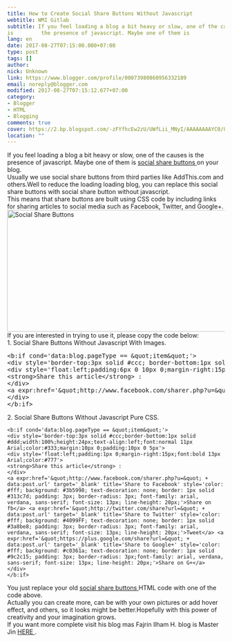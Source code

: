 ```yaml
---
title: How to Create Social Share Buttons Without Javascript
webtitle: WMI Gitlab
subtitle: If you feel loading a blog a bit heavy or slow, one of the causes
is         the presence of javascript. Maybe one of them is
lang: en
date: 2017-08-27T07:15:00.000+07:00
type: post
tags: []
author:
nick: Unknown
link: https://www.blogger.com/profile/00073980860956332189
email: noreply@blogger.com
modified: 2017-08-27T07:15:12.677+07:00
category:
- Blogger
- HTML
- Blogging
comments: true
cover: https://2.bp.blogspot.com/-zFYfhcEw2zU/UWfLii_MNyI/AAAAAAAAYC0/8x-A-h5Gbsg/s640/share+this.jpg
location: ""
---
```


<div>If you feel loading a blog a bit heavy or slow, one of the causes is         the presence of javascript. Maybe one of them is         <a href="http://translate.googleusercontent.com/translate_c?depth=1&amp;nv=1&amp;rurl=translate.google.com&amp;sl=id&amp;sp=nmt4&amp;tl=en&amp;u=http://www.kompiajaib.com/2013/04/membuat-social-share-buttons-tanpa.html&amp;usg=ALkJrhihEXhHEleKNMnpPHACMOAlPoQs8g" title="Create Social Share Buttons Without Javascript" rel="noopener noreferer nofollow">            social share buttons         </a>        on your blog.     </div><div></div><div>Usually we use social share buttons from third parties like AddThis.com         and others.Well to reduce the loading loading blog, you can replace         this social share buttons with social share button without javascript.     </div><div></div><div>This means that share buttons are built using CSS code by including         links for sharing articles to social media such as Facebook, Twitter,         and Google+.     </div><div></div><img alt="Social Share Buttons" height="282" src="https://2.bp.blogspot.com/-zFYfhcEw2zU/UWfLii_MNyI/AAAAAAAAYC0/8x-A-h5Gbsg/s640/share+this.jpg" title="Create Social Share Buttons Without Javascript" width="640"><br><div></div><div>If you are interested in trying to use it, please copy the code below:     </div><div></div><div>1. Social Share Buttons Without Javascript With Images.     <br><pre>&lt;b:if cond='data:blog.pageType == &amp;quot;item&amp;quot;'&gt;<br>&lt;div style='border-top:3px solid #ccc; border-bottom:1px solid #ddd; width:100%;height:35px;text-align:left;font:normal 11px Arial;color:#333;margin:10px 0;padding:10px 0 5px'&gt;<br>&lt;div style='float:left;padding:6px 0 10px 0;margin-right:15px;font:bold 14px Arial;color:#777'&gt;<br>&lt;strong&gt;Share this article&lt;/strong&gt; : <br>&lt;/div&gt;<br>&lt;a expr:href='&amp;quot;http://www.facebook.com/sharer.php?u=&amp;quot; + data:post.url' target='_blank' title='Share to Facebook'&gt;&lt;img alt='Facebook' height='30' src='https://lh3.googleusercontent.com/-ErgrNe7VaTM/T4ywntBsxGI/AAAAAAAAJHA/79YM4bBqnf4/s57/Facebook%2520alt%25202.png' width='30' title='Share to Facebook'/&gt;&lt;/a&gt; &lt;a expr:href='&amp;quot;http://twitter.com/share?url=&amp;quot; + data:post.url' style='margin-left:10px' target='_blank' title='Share to Twitter'&gt;&lt;img alt='Twitter' height='30' src='https://lh5.googleusercontent.com/-jZW7xfQfo5c/T4ywo5r5yBI/AAAAAAAAJHM/4ZtK0i8IXyA/s57/Twitter%2520alt%25204.png' width='30' title='Share to Twitter'/&gt;&lt;/a&gt; &lt;a expr:href='&amp;quot;https://plus.google.com/share?url=&amp;quot; + data:post.url' style='margin-left:10px' target='_blank' title='Share to Google+'&gt;&lt;img alt='Google+' height='30' src='https://lh5.googleusercontent.com/-l682ZOmTPl8/T4ywn1Z13TI/AAAAAAAAJG8/ncHs61veQOo/s57/Google%252B%2520alt%25202.png' width='30' title='Share to Google+'/&gt;&lt;/a&gt;<br>&lt;/div&gt;<br>&lt;/b:if&gt;</pre></div><div>2. Social Share Buttons Without Javascript Pure CSS.     </div><div></div><div><pre><code>&lt;b:if cond='data:blog.pageType == &amp;quot;item&amp;quot;'&gt;<br>&lt;div style='border-top:3px solid #ccc;border-bottom:1px solid #ddd;width:100%;height:24px;text-align:left;font:normal 11px Arial;color:#333;margin:10px 0;padding:10px 0 5px'&gt;<br>&lt;div style='float:left;padding:1px 0;margin-right:15px;font:bold 13px Arial;color:#777'&gt;<br>&lt;strong&gt;Share this article&lt;/strong&gt; :<br>&lt;/div&gt;<br>&lt;a expr:href='&amp;quot;http://www.facebook.com/sharer.php?u=&amp;quot; + data:post.url' target='_blank' title='Share to Facebook' style='color: #fff; background: #3b5998; text-decoration: none; border: 1px solid #313c7d; padding: 3px; border-radius: 3px; font-family: arial, verdana, sans-serif; font-size: 13px; line-height: 20px;'&gt;Share on fb&lt;/a&gt; &lt;a expr:href='&amp;quot;http://twitter.com/share?url=&amp;quot; + data:post.url' target='_blank' title='Share to Twitter' style='color: #fff; background: #4099FF; text-decoration: none; border: 1px solid #3a8be8; padding: 3px; border-radius: 3px; font-family: arial, verdana, sans-serif; font-size: 13px; line-height: 20px;'&gt;Tweet&lt;/a&gt; &lt;a expr:href='&amp;quot;https://plus.google.com/share?url=&amp;quot; + data:post.url' target='_blank' title='Share to Google+' style='color: #fff; background: #c0361a; text-decoration: none; border: 1px solid #9c2c15; padding: 3px; border-radius: 3px;font-family: arial, verdana, sans-serif; font-size: 13px; line-height: 20px;'&gt;Share on G+&lt;/a&gt;<br>&lt;/div&gt;<br>&lt;/b:if&gt;</code></pre></div><div></div><div>You just replace your old         <a href="http://translate.googleusercontent.com/translate_c?depth=1&amp;nv=1&amp;rurl=translate.google.com&amp;sl=id&amp;sp=nmt4&amp;tl=en&amp;u=http://www.kompiajaib.com/2013/04/membuat-social-share-buttons-tanpa.html&amp;usg=ALkJrhihEXhHEleKNMnpPHACMOAlPoQs8g" title="Create Social Share Buttons Without Javascript" rel="noopener noreferer nofollow">            social share buttons         </a>        HTML code with one of the code above.     </div><div></div><div>Actually you can create more, can be with your own pictures or add         hover effect, and others, so it looks might be better.Hopefully with         this power of creativity and your imagination grows.     <br>If you want more complete visit his blog mas Fajrin Ilham H. blog is         Master Jin         <a href="http://translate.googleusercontent.com/translate_c?depth=1&amp;nv=1&amp;rurl=translate.google.com&amp;sl=id&amp;sp=nmt4&amp;tl=en&amp;u=http://mas-jin.blogspot.com/2013/04/tombol-share-mirip-blog-mas-sugeng.html&amp;usg=ALkJrhjCY0yjcpiYmai-va9SpqjAL4O5lw" rel="noopener noreferer nofollow" title="Master Jin">            HERE         </a>        .     </div>